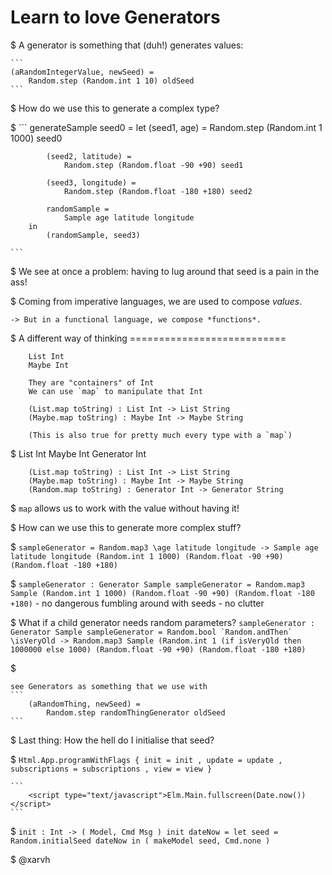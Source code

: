 
Learn to love Generators
========================


$
    A generator is something that (duh!) generates values:

    ```
    (aRandomIntegerValue, newSeed) =
        Random.step (Random.int 1 10) oldSeed
    ```


$
    How do we use this to generate a complex type?


$
    ```
    generateSample seed0 =
        let
            (seed1, age) =
                Random.step (Random.int 1 1000) seed0

            (seed2, latitude) =
                Random.step (Random.float -90 +90) seed1

            (seed3, longitude) =
                Random.step (Random.float -180 +180) seed2

            randomSample =
                Sample age latitude longitude
        in
            (randomSample, seed3)

    ```

$
    We see at once a problem: having to lug around that seed
    is a pain in the ass!





$
    Coming from imperative languages, we are used to compose *values*.

    -> But in a functional language, we compose *functions*.


$
    A different way of thinking
    ===========================

        List Int
        Maybe Int

        They are "containers" of Int
        We can use `map` to manipulate that Int

        (List.map toString) : List Int -> List String
        (Maybe.map toString) : Maybe Int -> Maybe String

        (This is also true for pretty much every type with a `map`)


$
        List Int
        Maybe Int
        Generator Int

        (List.map toString) : List Int -> List String
        (Maybe.map toString) : Maybe Int -> Maybe String
        (Random.map toString) : Generator Int -> Generator String

$
        `map` allows us to work with the value without having it!

$
        How can we use this to generate more complex stuff?

$
        ```
        sampleGenerator =
            Random.map3
                \age latitude longitude -> Sample age latitude longitude
                (Random.int 1 1000)
                (Random.float -90 +90)
                (Random.float -180 +180)
        ```

$
        ```
        sampleGenerator : Generator Sample
        sampleGenerator =
            Random.map3
                Sample
                (Random.int 1 1000)
                (Random.float -90 +90)
                (Random.float -180 +180)
        ```
        - no dangerous fumbling around with seeds
        - no clutter



$
        What if a child generator needs random parameters?
        ```
        sampleGenerator : Generator Sample
        sampleGenerator =
            Random.bool `Random.andThen` \isVeryOld ->
                Random.map3
                    Sample
                    (Random.int 1 (if isVeryOld then 1000000 else 1000)
                    (Random.float -90 +90)
                    (Random.float -180 +180)
        ```


$

    see Generators as something that we use with
    ```
        (aRandomThing, newSeed) =
            Random.step randomThingGenerator oldSeed
    ```


$
    Last thing:
    How the hell do I initialise that seed?


$
    ```
    Html.App.programWithFlags
        { init = init
        , update = update
        , subscriptions = subscriptions
        , view = view
        }
    ```

    ```
        <script type="text/javascript">Elm.Main.fullscreen(Date.now())</script>
    ```


$
    ```
    init : Int -> ( Model, Cmd Msg )
    init dateNow =
        let
            seed = Random.initialSeed dateNow
        in
            ( makeModel seed, Cmd.none )
    ```



$
    @xarvh














